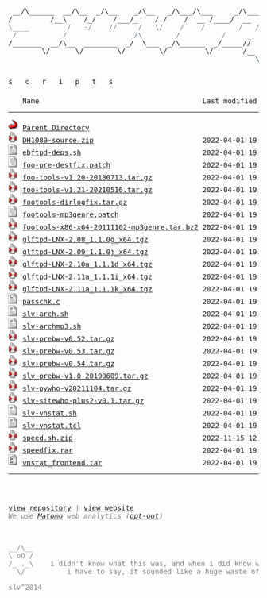 <html>
<head>
<link rel="shortcut icon" href="favicon.ico" type="image/x-icon" />
<link rel="stylesheet" href="/assets/css/style.css" />
</head>
<body>
<div class="slvlogo">
<pre>
<!-- ``` -->
 __/\______  __/\__  _/\__    _/\__   _/\___/\___     _/\____   mfn^AiiA
/         /__\    /_/    /___/_    / /    /  __ /____/  __  /___
<span style="color:Gray;">\____         /   -/    //     /   \/    /    /        /   /    \</span>
<span style="color:SlateGray;"> /           /                /\        /          /     _      /</span>
/_______  __/\__  ________  _/  \___  _/\______  _/_____//     /
        \/      \/        \/        \/         \/       /__  _/
<span style="color:DarkSlateGray;">                                                           \/</span>
<!-- ``` -->
</pre>
</div>
<div class="txtscripts">
<pre>s   c   r   i   p   t   s</pre>
</div>
<pre><img src="/assets/icons/blank.gif" width="20" height="22" alt="Icon "> Name                                       Last modified      Size  Description<hr><img src="/assets/icons/back.gif" width="20" height="22" alt="[PARENTDIR]"> <a href="/">Parent Directory</a>                                                -   
<img src="/assets/icons/compressed.gif" width="20" height="22" alt="[   ]"> <a href="DH1080-source.zip">DH1080-source.zip</a>                          2022-04-01 19:40   21K  by <b>ECLiPSE</b> - DH1080_tcl from fish.secure.la (mirror)
<img src="/assets/icons/script.gif" width="20" height="22" alt="[TXT]"> <a href="ebftpd-deps.sh">ebftpd-deps.sh</a>                             2022-04-01 19:40  318   <font color='Gray'>OLD: by <b>slv</b> - apt install pkgs for ebftpd</font>
<img src="/assets/icons/text.gif" width="20" height="22" alt="[TXT]"> <a href="foo-pre-destfix.patch">foo-pre-destfix.patch</a>                      2022-04-01 19:40  389   <font color='Gray'>OLD: little patch to fix destination error on pre</font>
<img src="/assets/icons/compressed.gif" width="20" height="22" alt="[   ]"> <a href="foo-tools-v1.20-20180713.tar.gz">foo-tools-v1.20-20180713.tar.gz</a>            2022-04-01 19:40  434K  <font color='Gray'>OLD: by <b>tanesha, slv, contributors</b> - fixed/updated foo-tools, incl foopre+mp3genre</font>
<img src="/assets/icons/compressed.gif" width="20" height="22" alt="[   ]"> <a href="foo-tools-v1.21-20210516.tar.gz">foo-tools-v1.21-20210516.tar.gz</a>            2022-04-01 19:40  445K  <font color='Gray'>OLD: by <b>tanesha, slv, contributors</b> - fixed/updated foo-tools, incl foopre+mp3genre</font>
<img src="/assets/icons/compressed.gif" width="20" height="22" alt="[   ]"> <a href="footools-dirlogfix.tar.gz">footools-dirlogfix.tar.gz</a>                  2022-04-01 19:40  204K  <font color='Gray'>OLD: by PCFiL - fixes dirlog getting corrupted on 64bit</font>
<img src="/assets/icons/text.gif" width="20" height="22" alt="[TXT]"> <a href="footools-mp3genre.patch">footools-mp3genre.patch</a>                    2022-04-01 19:40  8.8K  <font color='Gray'>OLD: by slv - ugly patch for foopre to add mp3 genre in PRE</font>
<img src="/assets/icons/compressed.gif" width="20" height="22" alt="[   ]"> <a href="footools-x86-x64-20111102-mp3genre.tar.bz2">footools-x86-x64-20111102-mp3genre.tar.bz2</a> 2022-04-01 19:40  438K  <font color='gray'>old: by slv - ugly hack for foopre to add mp3 genre in pre</font>
<img src="/assets/icons/compressed.gif" width="20" height="22" alt="[   ]"> <a href="glftpd-LNX-2.08_1.1.0g_x64.tgz">glftpd-LNX-2.08_1.1.0g_x64.tgz</a>             2022-04-01 19:40  7.1M  <font color='Gray'>OLD: by glteam - glftpd 2.08 linux x64 (mirror) | <a href='#' onClick="window.prompt('SHA512:', '4a43e1842992d1e3322cfa804168670ff1f592290e106c653218a599e35a81e9ea7dcc975d1ef2ebeae7587e4e1f60c8e92d77c807d26de693cc821029d55e6f')">show sha512</a></font>
<img src="/assets/icons/compressed.gif" width="20" height="22" alt="[   ]"> <a href="glftpd-LNX-2.09_1.1.0j_x64.tgz">glftpd-LNX-2.09_1.1.0j_x64.tgz</a>             2022-04-01 19:40  7.1M  <font color='Gray'>OLD: by glteam - glftpd 2.09 linux x64 (mirror) | <a href='#' onClick="window.prompt('SHA512:', '84833593ecf032ae968e530b33a7a884d9da861f86440db36d04086322b27c2a71d63e3f618485fb366cc370d428e1bedc223ee52cf36c3a220358778861e717')">show sha512</a></font>
<img src="/assets/icons/compressed.gif" width="20" height="22" alt="[   ]"> <a href="glftpd-LNX-2.10a_1.1.1d_x64.tgz">glftpd-LNX-2.10a_1.1.1d_x64.tgz</a>            2022-04-01 19:40  8.2M  <font color='Gray'>OLD: by glteam - glftpd 2.09 linux x64 (mirror) | <a href='#' onClick="window.prompt('SHA512:', 'f2600821f76aa4e820a0a8b18a9684f9888da67f487825807a880cc68b322f81b8bb1b2f6b081aff21e350b977ac6818b006a1a76e895f5705844605e54c98ee')">show sha512</a></font>
<img src="/assets/icons/compressed.gif" width="20" height="22" alt="[   ]"> <a href="glftpd-LNX-2.11a_1.1.1i_x64.tgz">glftpd-LNX-2.11a_1.1.1i_x64.tgz</a>            2022-04-01 19:40  8.4M  <font color='Gray'>OLD: by glteam -  glftpd 2.11a linux x64 (mirror) | <a href='#' onClick="window.prompt('SHA512:', '5dfb420036b714328fe08cb88b36256c5cd874158d1d6cfbaa8fd7b4fa49a16526c72261b82d8724614b95ddc89fce048f3c2c79d556c505318d196ebdd05aef')">show sha512</a></font>
<img src="/assets/icons/compressed.gif" width="20" height="22" alt="[   ]"> <a href="glftpd-LNX-2.11a_1.1.1k_x64.tgz">glftpd-LNX-2.11a_1.1.1k_x64.tgz</a>            2022-04-01 19:40  8.4M  <font color='Gray'>OLD: by glteam - glftpd 2.11a linux x64, stable (mirror) | <a href='#' onClick="window.prompt('SHA512:', '05508b05c59db56438bd605b5f0e4a2aca41f0f05f58f9e9328a405c150149aae4d21a8941925d0158d5843b3e2a85ded56e1d506680dd024002bab1cf6c7728')">show sha512</a></font>
<img src="/assets/icons/c.gif" width="20" height="22" alt="[TXT]"> <a href="passchk.c">passchk.c</a>                                  2022-04-01 19:40  1.8K  modded to generate pw hashes for /etc/passwd
<img src="/assets/icons/script.gif" width="20" height="22" alt="[TXT]"> <a href="slv-arch.sh">slv-arch.sh</a>                                2022-04-01 19:40   18K  slv - archiver for iso, moves to appropriate dirs and creates tvshow/season dirs
<img src="/assets/icons/script.gif" width="20" height="22" alt="[TXT]"> <a href="slv-archmp3.sh">slv-archmp3.sh</a>                             2022-04-01 19:40  4.6K  <font color='Gray'>OLD: by slv - archiver for mp3 daydirs and mv wkdirs (with audiosort)</font>
<img src="/assets/icons/compressed.gif" width="20" height="22" alt="[   ]"> <a href="slv-prebw-v0.52.tar.gz">slv-prebw-v0.52.tar.gz</a>                     2022-04-01 19:40  2.4K  <font color='Gray'>OLD: by slv - pzs-ng dZBot/ngbot plugin to show bw after pre</font>
<img src="/assets/icons/compressed.gif" width="20" height="22" alt="[   ]"> <a href="slv-prebw-v0.53.tar.gz">slv-prebw-v0.53.tar.gz</a>                     2022-04-01 19:40  2.4K  <font color='Gray'>OLD: by slv - pzs-ng dZBot/ngbot plugin to show bw after pre</font>
<img src="/assets/icons/compressed.gif" width="20" height="22" alt="[   ]"> <a href="slv-prebw-v0.54.tar.gz">slv-prebw-v0.54.tar.gz</a>                     2022-04-01 19:40  2.5K  <font color='Gray'>OLD: by slv - pzs-ng dZBot/ngbot plugin to show bw after pre</font>
<img src="/assets/icons/compressed.gif" width="20" height="22" alt="[   ]"> <a href="slv-prebw-v1.0-20190609.tar.gz">slv-prebw-v1.0-20190609.tar.gz</a>             2022-04-01 19:40  4.1K  <font color='Gray'>OLD: by slv - pzs-ng dZBot/ngbot plugin to show bw after pre</font>
<img src="/assets/icons/compressed.gif" width="20" height="22" alt="[   ]"> <a href="slv-pywho-v20211104.tar.gz">slv-pywho-v20211104.tar.gz</a>                 2022-04-01 19:40   15K  <font color='Gray'>OLD:by <b>slv</b> - pywho: pzs-ng's sitewho ported to python</font>
<img src="/assets/icons/compressed.gif" width="20" height="22" alt="[   ]"> <a href="slv-sitewho-plus2-v0.1.tar.gz">slv-sitewho-plus2-v0.1.tar.gz</a>              2022-04-01 19:40   11K  <font color='Gray'>OLD: by <b>slv</b> - sitewho+2: modded version with user ip/geoip2 country in raw output</font>
<img src="/assets/icons/script.gif" width="20" height="22" alt="[TXT]"> <a href="slv-vnstat.sh">slv-vnstat.sh</a>                              2022-04-01 19:40  4.6K  by <b>slv</b> - vnstat wrapper for multiple interfaces? i dont even...
<img src="/assets/icons/script.gif" width="20" height="22" alt="[TXT]"> <a href="slv-vnstat.tcl">slv-vnstat.tcl</a>                             2022-04-01 19:40  902   by <b>slv</b> - !vnstat trigger
<img src="/assets/icons/compressed.gif" width="20" height="22" alt="[   ]"> <a href="speed.sh.zip">speed.sh.zip</a>                               2022-11-15 12:00  307   by <b>Unknown</b> - speed.sh tweaks tcp settings for gbit, with backup
<img src="/assets/icons/compressed.gif" width="20" height="22" alt="[   ]"> <a href="speedfix.rar">speedfix.rar</a>                               2022-04-01 19:40  307   by <b>Unknown</b> - speedfix.nfo uses lower buffer sizes than speed.sh, doesnt backup
<img src="/assets/icons/tar.gif" width="20" height="22" alt="[   ]"> <a href="vnstat_frontend.tar">vnstat_frontend.tar</a>                        2022-04-01 19:40   80K  by <b>Nom</b> - use with http://humdi.net/vnstat
<hr></pre>
<pre><div style="color: Gray"><div class="footct">
<span class="footupd" id="lastUpdated"></span>
<span class="footlnk"><a href="https://github.com/silv3rr/sscripts.ga">view repository</a> | <a href="https://sscripts.ga">view website</a><br><i>We use <a href="https://matomo.org/privacy-policy">Matomo</a> web analytics (<a href="https://stats.sscripts.ga/piwik/index.php?module=CoreAdminHome&action=optOut&language=en&backgroundColor=d3d3d3&fontColor=000&fontSize=10pt&fontFamily=SFMono-Regular,Consolas,Liberation%20Mono,Menlo,Courier,monospace">opt-out</a>)</i>
</span>
</div>
<div class="footstar">
__/\__
\ oO /
/_ ._\    i didn't know what this was, and when i did know what it was,
  \/          i have to say, it sounded like a huge waste of time
</div>
<div class="footslv">slv^2014</div>
</div>
</pre>
<!-- Matomo Image Tracker--><noscript>
<img src="https://stats.sscripts.ga/piwik/piwik.php?idsite=17&rec=1" style="border:0" alt="" />
</noscript><!-- End Matomo -->
</body>
</html>
